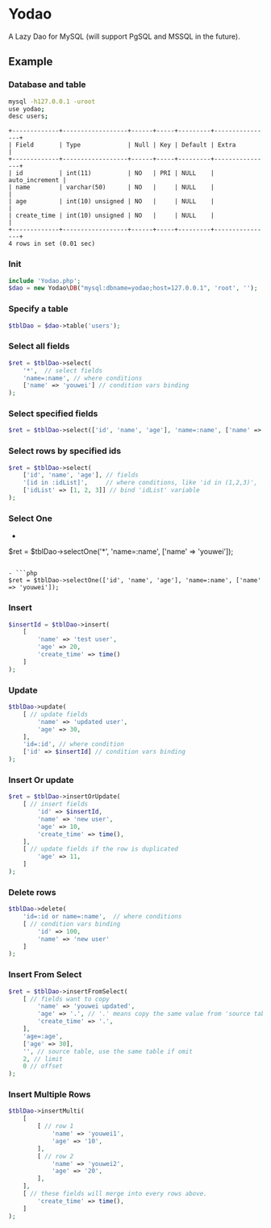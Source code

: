 # Yodao
A Lazy Dao for MySQL (will support PgSQL and MSSQL in the future).

## Example

### Database and table
```bash
mysql -h127.0.0.1 -uroot
use yodao;
desc users;
```
```
+-------------+------------------+------+-----+---------+----------------+
| Field       | Type             | Null | Key | Default | Extra          |
+-------------+------------------+------+-----+---------+----------------+
| id          | int(11)          | NO   | PRI | NULL    | auto_increment |
| name        | varchar(50)      | NO   |     | NULL    |                |
| age         | int(10) unsigned | NO   |     | NULL    |                |
| create_time | int(10) unsigned | NO   |     | NULL    |                |
+-------------+------------------+------+-----+---------+----------------+
4 rows in set (0.01 sec)
```

### Init
```php
include 'Yodao.php';
$dao = new Yodao\DB("mysql:dbname=yodao;host=127.0.0.1", 'root', '');
```

### Specify a table
```php
$tblDao = $dao->table('users');
```

### Select all fields
```php
$ret = $tblDao->select(
    '*',  // select fields
    'name=:name', // where conditions
    ['name' => 'youwei'] // condition vars binding
);
```

### Select specified fields
```php
$ret = $tblDao->select(['id', 'name', 'age'], 'name=:name', ['name' => 'youwei']);
```

### Select rows by specified ids
```php
$ret = $tblDao->select(
    ['id', 'name', 'age'], // fields 
    '[id in :idList]',     // where conditions, like 'id in (1,2,3)', 'id' is the column, ':idList' is the variable 
    ['idList' => [1, 2, 3]] // bind 'idList' variable
);
```

### Select One
- ```php
$ret = $tblDao->selectOne('*', 'name=:name', ['name' => 'youwei']);
```

- ```php
$ret = $tblDao->selectOne(['id', 'name', 'age'], 'name=:name', ['name' => 'youwei']);
```

### Insert 
```php
$insertId = $tblDao->insert(
    [
        'name' => 'test user',
        'age' => 20,
        'create_time' => time()
    ]
);
```

### Update
```php
$tblDao->update(
    [ // update fields
        'name' => 'updated user',
        'age' => 30,
    ],
    'id=:id', // where condition
    ['id' => $insertId] // condition vars binding
);
```

### Insert Or update
```php
$ret = $tblDao->insertOrUpdate(
    [ // insert fields
        'id' => $insertId, 
        'name' => 'new user',
        'age' => 10,
        'create_time' => time(),
    ],
    [ // update fields if the row is duplicated
        'age' => 11,
    ]
);
```

### Delete rows
```php
$tblDao->delete(
    'id=:id or name=:name',  // where conditions
    [ // condition vars binding
        'id' => 100, 
        'name' => 'new user'
    ]
);
```

### Insert From Select
```php
$ret = $tblDao->insertFromSelect(
    [ // fields want to copy
        'name' => 'youwei updated', 
        'age' => '.', // '.' means copy the same value from 'source table'
        'create_time' => '.',
    ],
    'age=:age',
    ['age' => 30],
    '', // source table, use the same table if omit
    2, // limit
    0 // offset
);
```

### Insert Multiple Rows
```php
$tblDao->insertMulti(
    [
        [ // row 1
            'name' => 'youwei1',
            'age' => '10',
        ],
        [ // row 2
            'name' => 'youwei2',
            'age' => '20',
        ],
    ],
    [ // these fields will merge into every rows above.
        'create_time' => time(),
    ]
);
```

